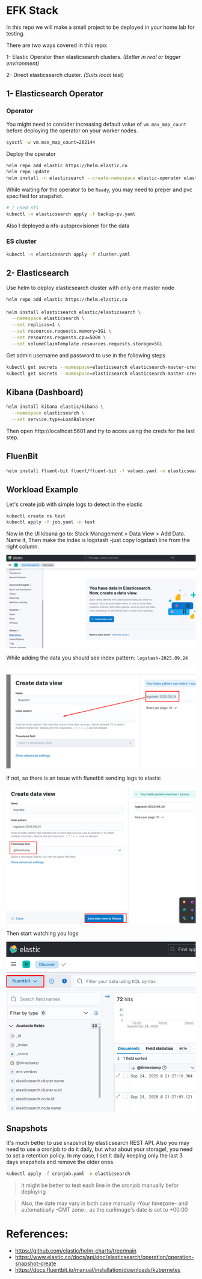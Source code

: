 # EFK Stack

In this repo we will make a small project to be deployed in your home lab for testing.

There are two ways covered in this repo:

1- Elastic Operator then elasticsearch clusters. 
*(Better in real or bigger environment)*

2- Direct elasticsearch cluster. *(Suits local test)*

## 1- Elasticsearch Operator

### Operator

You might need to consider increasing default value of `vm.max_map_count` before deploying the operator on your worker nodes.

```bash
sysctl -w vm.max_map_count=262144
```
Deploy the operator
```bash
helm repo add elastic https://helm.elastic.co
helm repo update
helm install -n elasticsearch --create-namespace elastic-operator elastic/eck-operator -n elasticsearch -f eck-operator-values.yaml
```

While waiting for the operator to be `Ready`, you may need to preper and pvc specified for snapshot.

```bash
# I used nfs
kubectl -n elasticsearch apply -f backup-pv.yaml
```

Also I deployed a nfs-autoprovisioner for the data

### ES cluster
```bash
kubectl -n elasticsearch apply -f cluster.yaml
```

## 2- Elasticsearch

Use helm to deploy elasticsearch cluster with only one master node
```bash
helm repo add elastic https://helm.elastic.co

helm install elasticsearch elastic/elasticsearch \
  --namespace elasticsearch \
  --set replicas=1 \
  --set resources.requests.memory=1Gi \
  --set resources.requests.cpu=500m \
  --set volumeClaimTemplate.resources.requests.storage=5Gi
```

Get admin username and password to use in the following steps
```bash
kubectl get secrets --namespace=elasticsearch elasticsearch-master-credentials -ojsonpath='{.data.username}' | base64 -d
kubectl get secrets --namespace=elasticsearch elasticsearch-master-credentials -ojsonpath='{.data.password}' | base64 -d
```

## Kibana (Dashboard)

```bash
helm install kibana elastic/kibana \
  --namespace elasticsearch \
  --set service.type=LoadBalancer
```

Then open http://localhost:5601 and try to acces using the creds for the last step.

## FluenBit

```bash
helm install fluent-bit fluent/fluent-bit -f values.yaml -n elasticsearch
```

## Workload Example

Let's create job with simple logs to detect in the elastic

```bash
kubectl create ns test
kubectl apply -f job.yaml -n test
```

Now in the UI kibana go to: Stack Management > Data View > Add Data. Name it, Then make the index is logstash -just copy logstash line from the right column.

![alt text](screens/image.png)

While adding the data you should see index pattern: `logstash-2025.09.24` 

![alt text](screens/image-1.png)

If not, so there is an issue with flunetbit sending logs to elastic

![alt text](screens/image-2.png)

Then start watching you logs

![alt text](screens/image-3.png)

## Snapshots

It's much better to use snapshot by elasticsearch REST API.
Also you may need to use a cronjob to do it daily, but what about your storage!, you need to set a retention policy. In my case, I set it daily keeping only the last 3 days snapshots and remove the older ones.

```bash
kubectl apply -f cronjob.yaml -n elasticsearch
```

> It might be better to test each line in the cronjob manually befor deploying

> Also, the date may vary in both case manually -Your timezone- and automatically -GMT zone-, as the curlimage's date is set to +00:00

# References:
* https://github.com/elastic/helm-charts/tree/main
* https://www.elastic.co/docs/api/doc/elasticsearch/operation/operation-snapshot-create
* https://docs.fluentbit.io/manual/installation/downloads/kubernetes

